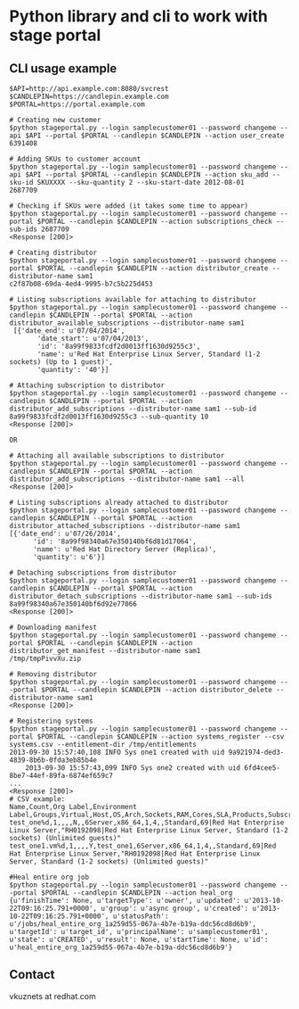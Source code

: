 Python library and cli to work with stage portal
================================================

CLI usage example
-----------------

	$API=http://api.example.com:8080/svcrest
	$CANDLEPIN=https://candlepin.example.com
	$PORTAL=https://portal.example.com
	
	# Creating new customer
	$python stageportal.py --login samplecustomer01 --password changeme --api $API --portal $PORTAL --candlepin $CANDLEPIN --action user_create
	6391408

	# Adding SKUs to customer account
	$python stageportal.py --login samplecustomer01 --password changeme --api $API --portal $PORTAL --candlepin $CANDLEPIN --action sku_add --sku-id SKUXXXX --sku-quantity 2 --sku-start-date 2012-08-01
	2687709

	# Checking if SKUs were added (it takes some time to appear)
	$python stageportal.py --login samplecustomer01 --password changeme --portal $PORTAL --candlepin $CANDLEPIN --action subscriptions_check --sub-ids 2687709
	<Response [200]>

	# Creating distributor
	$python stageportal.py --login samplecustomer01 --password changeme --portal $PORTAL --candlepin $CANDLEPIN --action distributor_create --distributor-name sam1
	c2f87b08-69da-4ed4-9995-b7c5b225d453
	
	# Listing subscriptions available for attaching to distributor
	$python stageportal.py --login samplecustomer01 --password changeme --candlepin $CANDLEPIN --portal $PORTAL --action distributor_available_subscriptions --distributor-name sam1
	 [{'date_end': u'07/04/2014',
           'date_start': u'07/04/2013',
           'id': '8a99f9833fcdf2d0013ff1630d9255c3',
           'name': u'Red Hat Enterprise Linux Server, Standard (1-2 sockets) (Up to 1 guest)',
           'quantity': '40'}]

	# Attaching subscription to distributor
	$python stageportal.py --login samplecustomer01 --password changeme --candlepin $CANDLEPIN --portal $PORTAL --action distributor_add_subscriptions --distributor-name sam1 --sub-id 8a99f9833fcdf2d0013ff1630d9255c3 --sub-quantity 10
	<Response [200]>

	OR

	# Attaching all available subscriptions to distributor
	$python stageportal.py --login samplecustomer01 --password changeme --candlepin $CANDLEPIN --portal $PORTAL --action distributor_add_subscriptions --distributor-name sam1 --all
	<Response [200]>

	# Listing subscriptions already attached to distributor
	$python stageportal.py --login samplecustomer01 --password changeme --candlepin $CANDLEPIN --portal $PORTAL --action distributor_attached_subscriptions --distributor-name sam1
	[{'date_end': u'07/26/2014',
          'id': '8a99f98340a67e350140bf6d81d17064',
          'name': u'Red Hat Directory Server (Replica)',
          'quantity': u'6'}]

	# Detaching subscriptions from distributor
	$python stageportal.py --login samplecustomer01 --password changeme --candlepin $CANDLEPIN --portal $PORTAL --action distributor_detach_subscriptions --distributor-name sam1 --sub-ids 8a99f98340a67e350140bf6d92e77066
	<Response [200]>

	# Downloading manifest
	$python stageportal.py --login samplecustomer01 --password changeme --portal $PORTAL --candlepin $CANDLEPIN --action distributor_get_manifest --distributor-name sam1       
	/tmp/tmpPivvXu.zip
	
	# Removing distributor
	$python stageportal.py --login samplecustomer01 --password changeme ---portal $PORTAL --candlepin $CANDLEPIN --action distributor_delete --distributor-name sam1
	<Response [200]>

	# Registering systems
	$python stageportal.py --login samplecustomer01 --password changeme --portal $PORTAL --candlepin $CANDLEPIN --action systems_register --csv systems.csv --entitlement-dir /tmp/entitlements
	2013-09-30 15:57:40,108 INFO Sys one1 created with uid 9a921974-ded3-4839-8b6b-0fda3eb85b4e
        2013-09-30 15:57:43,099 INFO Sys one2 created with uid 6fd4cee5-8be7-44ef-89fa-6874ef659c7
	...
	<Response [200]>
	# CSV example:
	Name,Count,Org Label,Environment Label,Groups,Virtual,Host,OS,Arch,Sockets,RAM,Cores,SLA,Products,Subscriptions
	test_one%d,1,,,,N,,6Server,x86_64,1,4,,Standard,69|Red Hat Enterprise Linux Server,"RH0192098|Red Hat Enterprise Linux Server, Standard (1-2 sockets) (Unlimited guests)"
	test_one1.vm%d,1,,,,Y,test_one1,6Server,x86_64,1,4,,Standard,69|Red Hat Enterprise Linux Server,"RH0192098|Red Hat Enterprise Linux Server, Standard (1-2 sockets) (Unlimited guests)"

	#Heal entire org job
	$python stageportal.py --login samplecustomer01 --password changeme ---portal $PORTAL --candlepin $CANDLEPIN --action heal_org
	{u'finishTime': None, u'targetType': u'owner', u'updated': u'2013-10-22T09:16:25.791+0000', u'group': u'async group', u'created': u'2013-10-22T09:16:25.791+0000', u'statusPath': u'/jobs/heal_entire_org_1a259d55-067a-4b7e-b19a-ddc56cd8d6b9', u'targetId': u'target_id', u'principalName': u'samplecustomer01', u'state': u'CREATED', u'result': None, u'startTime': None, u'id': u'heal_entire_org_1a259d55-067a-4b7e-b19a-ddc56cd8d6b9'}

Contact
-------
vkuznets at redhat.com
